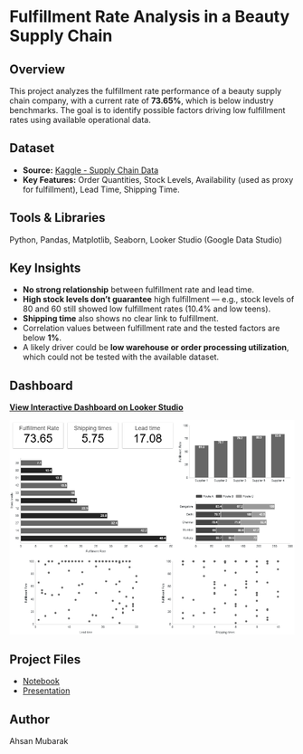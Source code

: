 # Fulfillment Rate Analysis in a Beauty Supply Chain

## Overview
This project analyzes the fulfillment rate performance of a beauty supply chain company, with a current rate of **73.65%**, which is below industry benchmarks. The goal is to identify possible factors driving low fulfillment rates using available operational data.

## Dataset
- **Source:** [Kaggle - Supply Chain Data](https://www.kaggle.com/datasets/harshsingh2209/supply-chain-analysis)
- **Key Features:** Order Quantities, Stock Levels, Availability (used as proxy for fulfillment), Lead Time, Shipping Time.

## Tools & Libraries
Python, Pandas, Matplotlib, Seaborn, Looker Studio (Google Data Studio)

## Key Insights
- **No strong relationship** between fulfillment rate and lead time.
- **High stock levels don’t guarantee** high fulfillment — e.g., stock levels of 80 and 60 still showed low fulfillment rates (10.4% and low teens).
- **Shipping time** also shows no clear link to fulfillment.
- Correlation values between fulfillment rate and the tested factors are below **1%**.
- A likely driver could be **low warehouse or order processing utilization**, which could not be tested with the available dataset.

## Dashboard
[**View Interactive Dashboard on Looker Studio**](https://lookerstudio.google.com/reporting/d66c89c4-75d7-49a8-b05b-cd51bcda3ba7)

![Dashboard Preview](Dashboard_Preview.png)

## Project Files
- [Notebook](fulfillment-rate-analysis-in-a-beauty-supply-chain.ipynb)
- [Presentation](Fulfillment%20Rate%20Analysis%20in%20a%20Beauty%20Supply%20Chain.pptx)

## Author
Ahsan Mubarak
